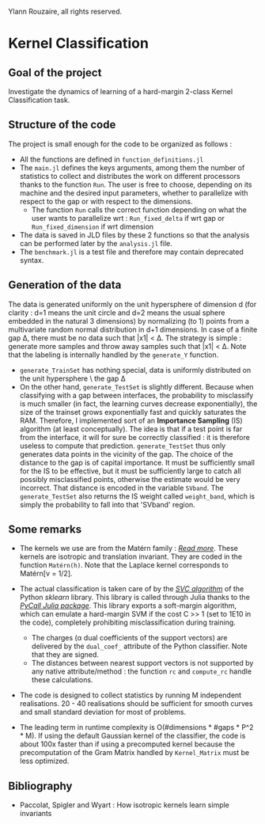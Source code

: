 Ylann Rouzaire, all rights reserved.

# Kernel Classification

## Goal of the project

Investigate the dynamics of learning of a hard-margin 2-class Kernel Classification task.

## Structure of the code

The project is small enough for the code to be organized as follows :
* All the functions are defined in `function_definitions.jl`
* The `main.jl` defines the keys arguments, among them the number of statistics to collect and distributes the work on different processors thanks to the function `Run`. The user is free to choose, depending on its machine and the desired input parameters, whether to parallelize with respect to the gap or with respect to the dimensions.
    * The function `Run` calls the correct function depending on what the user wants to parallelize wrt : `Run_fixed_delta` if wrt gap or `Run_fixed_dimension` if wrt dimension
* The data is saved in JLD files by these 2 functions so that the analysis can be performed later by the `analysis.jl` file.
* The `benchmark.jl` is a test file and therefore may contain deprecated syntax.

## Generation of the data

The data is generated uniformly on the unit hypersphere of dimension d (for clarity : d=1 means the unit circle and d=2 means the usual sphere embedded in the natural 3 dimensions) by normalizing (to 1) points from a multivariate random normal distribution in d+1 dimensions. In case of a finite gap Δ, there must be no data such that |x1| < Δ. The strategy is simple : generate more samples and throw away samples such that |x1| < Δ.
Note that the labeling is internally handled by the `generate_Y` function.
* `generate_TrainSet` has nothing special, data is uniformly distributed on the unit hypersphere \ the gap Δ
* On the other hand, `generate_TestSet` is slightly different. Because when classifying with a gap between interfaces, the probability to misclassify is much smaller (in fact, the learning curves decrease exponentially), the size of the trainset grows exponentially fast and quickly saturates the RAM. Therefore, I implemented sort of an **Importance Sampling** (IS) algorithm (at least conceptually). The idea is that if a test point is far from the interface, it will for sure be correctly classified : it is therefore useless to compute that prediction. `generate_TestSet` thus only generates data points in the vicinity of the gap. The choice of the distance to the gap is of capital importance. It must be sufficiently small for the IS to be effective, but it must be sufficiently large to catch all possibly misclassified points, otherwise the estimate would be very incorrect. That distance is encoded in the variable `SVband`. The `generate_TestSet` also returns the IS weight called `weight_band`, which is simply the probability to fall into that 'SVband' region.


## Some remarks
* The kernels we use are from the Matérn family : *[Read more](https://en.wikipedia.org/wiki/Mat%C3%A9rn_covariance_function)*. These kernels are isotropic and translation invariant. They are coded in the function `Matérn(h)`. Note that the Laplace kernel corresponds to Matérn[ν = 1/2].

* The actual classification is taken care of by the *[SVC algorithm](https://scikit-learn.org/stable/modules/generated/sklearn.svm.SVC.html)* of the Python *sklearn* library. This library is called through Julia thanks to the *[PyCall Julia package](https://github.com/JuliaPy/PyCall.jl/)*. This library exports a soft-margin algorithm, which can emulate a hard-margin SVM if the cost C >> 1 (set to 1E10 in the code), completely prohibiting misclassification during training.
     * The charges (α dual coefficients of the support vectors) are delivered by the `dual_coef_` attribute of the Python classifier. Note that they are signed.
     * The distances between nearest support vectors is not supported by any native attribute/method : the function `rc` and `compute_rc` handle these calculations.     

* The code is designed to collect statistics by running M independent realisations. 20 - 40 realisations should be sufficient for smooth curves and small standard deviation for most of problems.

* The leading term in runtime complexity is O(#dimensions * #gaps * P^2 * M). If using the default Gaussian kernel of the classifier, the code is about 100x faster than if using a precomputed kernel because the precomputation of the Gram Matrix handled by `Kernel_Matrix` must be less optimized.


## Bibliography
* Paccolat, Spigler and Wyart : How isotropic kernels learn simple invariants
